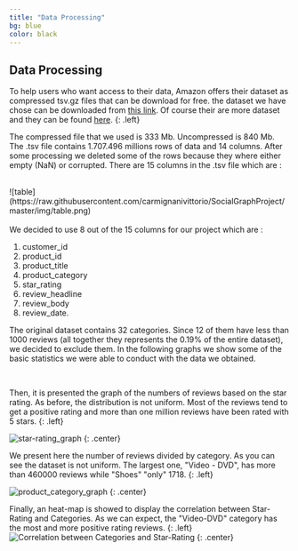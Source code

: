 ```yaml
---
title: "Data Processing"
bg: blue
color: black
---
```


## Data Processing

To help users who want access to their data, Amazon offers their dataset as compressed tsv.gz files that can be download for free. the dataset we have chose can be downloaded from [this link](https://s3.amazonaws.com/amazon-reviews-pds/tsv/amazon_reviews_multilingual_UK_v1_00.tsv.gz). Of course their are more dataset and they can be found [here](https://s3.amazonaws.com/amazon-reviews-pds/tsv/index.txt).
{: .left}

The compressed file that we used is 333 Mb. Uncompressed is 840 Mb. The .tsv file contains 1.707.496 millions rows of data and 14 columns. After some processing we deleted some of the rows because they where either empty (NaN) or corrupted.
There are 15 columns in the .tsv file which are :

<br>
![table](https://raw.githubusercontent.com/carmignanivittorio/SocialGraphProject/master/img/table.png)

<br>
<br>
We decided to use 8 out of the 15 columns for our project which are :

1. customer_id
1. product_id
1. product_title
1. product_category
1. star_rating
1. review_headline
1. review_body
1. review_date.

The original dataset contains 32 categories. Since 12 of them have less than 1000 reviews (all together they represents the 0.19% of the entire dataset), we decided to exclude them. In the following graphs we show some of the basic statistics we were able to conduct with the data we obtained.

<br>

Then, it is presented the graph of the numbers of reviews based on the star rating. As before, the distribution is not uniform.
Most of the reviews tend to get a positive rating and more than one million reviews have been rated with 5 stars.
{: .left}

![star-rating_graph](https://raw.githubusercontent.com/carmignanivittorio/SocialGraphProject/master/img/star_rating.png)
{: .center}
<br>

We present here the number of reviews divided by category. As you can see the dataset is not uniform. The largest one, "Video - DVD", has more than 460000 reviews while "Shoes" "only" 1718.
{: .left}

![product_category_graph](https://raw.githubusercontent.com/carmignanivittorio/SocialGraphProject/master/img/product_category.jpg)
{: .center}
<br>

Finally, an heat-map is showed to display the correlation between Star-Rating and Categories. As we can expect, the "Video-DVD" category has the most and more positive rating reviews.
{: .left}
<br>
![Correlation between Categories and Star-Rating](https://raw.githubusercontent.com/carmignanivittorio/SocialGraphProject/master/img/Correlation%20between%20Categories%20and%20Star-Rating.png)
{: .center}
